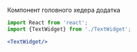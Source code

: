 Компонент головного хедера додатка

```jsx
import React from 'react';
import {TextWidget} from './TextWidget';

<TextWidget/>
```
